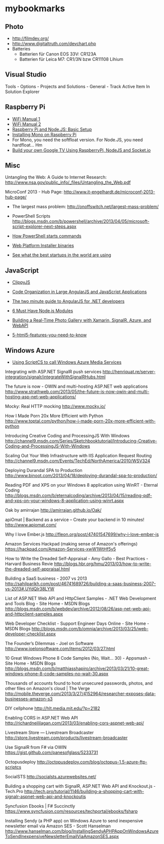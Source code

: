 mybookmarks
===========



Photo
------

- http://filmdev.org/
- http://www.digitaltruth.com/devchart.php
- Batteries
  - Batterien für Canon EOS 33V: CR123A
  - Batterien für Leica M7: CR1/3N bzw CR11108 Lihium

Visual Studio
-------------


Tools - Options - Projects and Solutions - General - Track Active Item In Solution Explorer


Raspberry Pi
----
- [WiFi Manual 1](http://pingbin.com/2012/12/setup-wifi-raspberry-pi/)
- [WiFi Manual 2](http://kerneldriver.wordpress.com/2012/10/21/configuring-wpa2-using-wpa_supplicant-on-the-raspberry-pi/)
- [Raspberry Pi and Node.JS: Basic Setup](http://blog.rueedlinger.ch/2013/03/raspberry-pi-and-nodejs-basic-setup/)
- [Installing Mono on Raspberry Pi](http://www.raspberry-sharp.org/eric-bezine/2012/10/mono-framework/installing-mono-raspberry-pi/)
- For Mono, you need the softfloat version. For Node.JS, you need hardfloat... Hm
- [Build your own Google TV Using RaspberryPi, NodeJS and Socket.io](http://blog.donaldderek.com/2013/06/build-your-own-google-tv-using-raspberrypi-nodejs-and-socket-io/)



Misc
----

Untangling the Web: A Guide to Internet Research: http://www.nsa.gov/public_info/_files/Untangling_the_Web.pdf

MicroConf 2013 - Hub Page: http://www.it-engelhardt.de/microconf-2013-hub-page/



- The largest mass problem: http://onoffswitch.net/largest-mass-problem/

- PowerShell Scripts http://blogs.msdn.com/b/powershell/archive/2013/04/05/microsoft-script-explorer-next-steps.aspx


- [How PowerShell starts commands](http://social.technet.microsoft.com/wiki/contents/articles/7703.powershell-running-executables.aspx#Invoke-Command_ICM)
- [Web Platform Installer binaries](http://www.iis.net/learn/install/web-platform-installer/web-platform-installer-v4-command-line-webpicmdexe-rtw-release)



- [See what the best startups in the world are using](http://leanstack.io/cloudstacks/)

JavaScript
----------

- [ClippyJS](https://www.smore.com/clippy-js)
- [Code Organization in Large AngularJS and JavaScript Applications](http://cliffmeyers.com/blog/2013/4/21/code-organization-angularjs-javascript)
- [The two minute guide to AngularJS for .NET developers](http://henriquat.re/intro/angular/angularjsForDotNetDevelopers.html)
- [6 Must Have Node.js Modules](http://blog.nodejitsu.com/6-must-have-nodejs-modules)


- [Building a Real-Time Photo Gallery with Xamarin, SignalR, Azure, and WebAPI](http://www.gregshackles.com/2013/05/building-a-real-time-photo-gallery-with-xamarin-signalr-azure-and-webapi/)
- [5-html5-features-you-need-to-know](http://daker.me/2013/05/5-html5-features-you-need-to-know.html)

Windows Azure
-------------

- [Using ScriptCS to call Windows Azure Media Services](https://github.com/ejadib/scriptcs-azuremediaservices/)




Integrating with ASP.NET SignalR push services
http://henriquat.re/server-integration/signalr/integrateWithSignalRHubs.html

The future is now - OWIN and multi-hosting ASP.NET web applications
http://www.strathweb.com/2013/05/the-future-is-now-owin-and-multi-hosting-asp-net-web-applications/

Mocky: Real HTTP mocking
http://www.mocky.io/

How I Made Porn 20x More Efficient with Python
http://www.toptal.com/python/how-i-made-porn-20x-more-efficient-with-python

Introducing Creative Coding and ProcessingJS With Windows
http://channel9.msdn.com/Series/Sketchbooktutorial/Introducing-Creative-Coding-and-ProcessingJS-With-Windows

Scaling Out Your Web Infrastructure with IIS Application Request Routing
http://channel9.msdn.com/Events/TechEd/NorthAmerica/2010/WSV324

Deploying Durandal SPA to Production
http://www.binoot.com/2013/04/18/deploying-durandal-spa-to-production/

Reading PDF and XPS on your Windows 8 application using WinRT - Eternal Coding
http://blogs.msdn.com/b/eternalcoding/archive/2013/04/15/reading-pdf-and-xps-on-your-windows-8-application-using-winrt.aspx

Oak by amirrajan
http://amirrajan.github.io/Oak/

apiOmat | Backend as a service – Create your backend in 10 minutes!
http://www.apiomat.com/

Why I love Ember.js 
http://fleon.org/post/47401547699/why-i-love-ember-js

Amazon Services Hackpad (making sense of Amazon's offerings) 
https://hackpad.com/Amazon-Services-xwW1WtHf5y5


How to Write the Dreaded Self-Appraisal - Amy Gallo - Best Practices - Harvard Business Revie
http://blogs.hbr.org/hmu/2013/03/how-to-write-the-dreaded-self-appraisal.html

Building a SaaS business - 2007 vs 2013
http://sahilparikh.com/post/46741689726/building-a-saas-business-2007-vs-2013#.UYdQIr38LYW

List of ASP.NET Web API and HttpClient Samples - .NET Web Development and Tools Blog - Site Home - MSDN Blogs
http://blogs.msdn.com/b/webdev/archive/2012/08/26/asp-net-web-api-and-httpclient-samples.aspx

Web Developer Checklist - Support Engineer Days Online - Site Home - MSDN Blogs
http://blogs.msdn.com/b/omnia/archive/2013/03/25/web-developer-checklist.aspx

The Founder’s Dilemmas - Joel on Software
http://www.joelonsoftware.com/items/2012/03/27.html

10 Great Windows Phone 8 Code Samples (No, Wait… 30) - Appsmash - Site Home - MSDN Blogs
http://blogs.msdn.com/b/matthiasshapiro/archive/2013/03/21/10-great-windows-phone-8-code-samples-no-wait-30.aspx

Thousands of accounts found to host unsecured passwords, photos, and other files on Amazon's cloud | The Verge
http://mobile.theverge.com/2013/3/27/4152964/researcher-exposes-data-businesses-amazon-s3

DIY cellphone
http://hlt.media.mit.edu/?p=2182

Enabling CORS in ASP.NET Web API
http://richardneililagan.com/2013/03/enabling-cors-aspnet-web-api/

Livestream Store — Livestream Broadcaster
http://store.livestream.com/products/livestream-broadcaster

Use SignalR from F# via OWIN
https://gist.github.com/panesofglass/5233731

Octopusdeploy
http://octopusdeploy.com/blog/octopus-1.5-azure-ftp-scriptcs

SocialSTS
http://socialsts.azurewebsites.net/

Building a shopping cart with SignalR, ASP.NET Web API and Knockout.js - Tech.Pro
http://tech.pro/tutorial/1146/building-a-shopping-cart-with-signalr-aspnet-web-api-and-knockoutjs

Syncfusion Ebooks | F# Succinctly
https://www.syncfusion.com/resources/techportal/ebooks/fsharp

Installing Sendy (a PHP app) on Windows Azure to send inexpensive newsletter email via Amazon SES - Scott Hanselman
http://www.hanselman.com/blog/InstallingSendyAPHPAppOnWindowsAzureToSendInexpensiveNewsletterEmailViaAmazonSES.aspx



